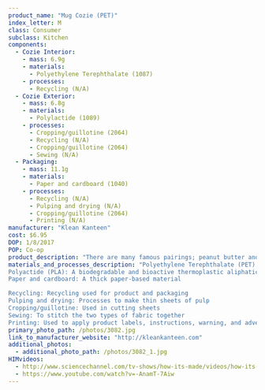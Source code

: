 ```yaml
---
product_name: "Mug Cozie (PET)"
index_letter: M
class: Consumer
subclass: Kitchen
components:
  - Cozie Interior:
    - mass: 6.9g
    - materials:
      - Polyethylene Terephthalate (1087)
    - processes:
      - Recycling (N/A)
  - Cozie Exterior:
    - mass: 6.8g
    - materials:
      - Polylactide (1089)
    - processes:
      - Cropping/guillotine (2064)
      - Recycling (N/A)
      - Cropping/guillotine (2064)
      - Sewing (N/A)
  - Packaging:
    - mass: 11.1g
    - materials:
      - Paper and cardboard (1040)
    - processes:
      - Recycling (N/A)
      - Pulping and drying (N/A)
      - Cropping/guillotine (2064)
      - Printing (N/A)
manufacturer: "Klean Kanteen"
cost: $6.95
DOP: 1/8/2017
POP: Co-op
product_description: "There are many famous pairings; peanut butter and jelly, wine and cheese, shoes and socks... and now Steel Pints and ReFleece cozies. Each cozie is lovingly made by ReFleece using colorful, recycled fleece from Patagonia's Common Threads Initiative, and a durable, stiff backer made from recycled PET bottles. Slide one on and easily keep track of your pint. Clip on a carabiner and enjoy a little insulation. So long sweaty sidewalls!"
materials_and_processes_description: "Polyethylene Terephthalate (PET): A plastic resin and a form of polyester
Polyactide (PLA): A biodegradable and bioactive thermoplastic aliphatic polyester derived from renewable resources
Paper and cardboard: A thick paper-based material

Recycling: Recycling used for product and packaging
Pulping and drying: Processes to make thin sheets of pulp
Cropping/guillotine: Used in cutting sheets
Sewing: To stitch the two types of fabric together
Printing: Used to apply product labels, instructions, warning, and advertisements"
primary_photo_path: /photos/3082.jpg
link_to_manufacturer_website: "http://kleankanteen.com"
additional_photos:
  - additional_photo_path: /photos/3082_1.jpg
HIMvideos:
  - http://www.sciencechannel.com/tv-shows/how-its-made/videos/how-its-made-fleece/
  - https://www.youtube.com/watch?v=-AnamT-7Aiw
---
```

